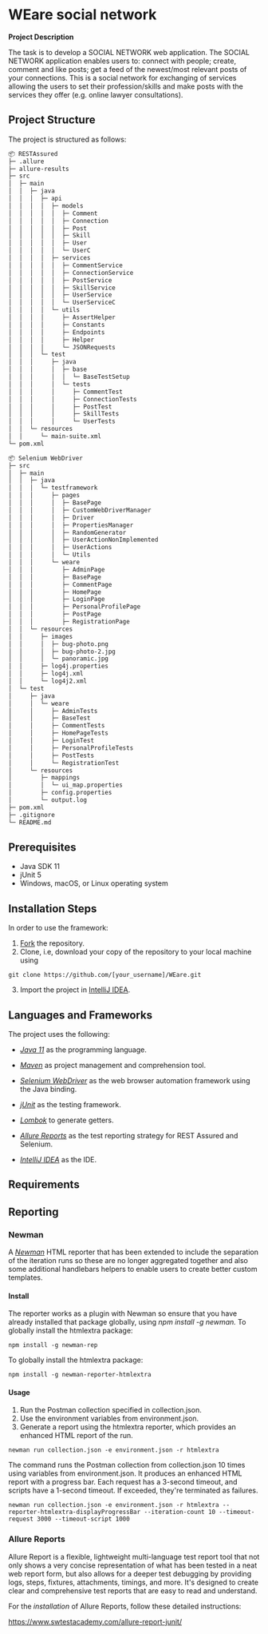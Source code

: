 # WEare social network

**Project Description**

The task is to develop a SOCIAL NETWORK web application. The SOCIAL NETWORK application enables users to: connect with people; create, comment and like posts; get a feed of the newest/most relevant posts of your connections. This is a social network for exchanging of services allowing the users to set their profession/skills and make posts with the services they offer (e.g. online lawyer consultations).

## Project Structure
The project is structured as follows:
```bash
📦 RESTAssured
├─ .allure
├─ allure-results
├─ src
│  ├─ main
│  │  ├─ java
│  │  │  ├─ api
│  │  │  │  ├─ models
│  │  │  │  │  ├─ Comment
│  │  │  │  │  ├─ Connection
│  │  │  │  │  ├─ Post
│  │  │  │  │  ├─ Skill
│  │  │  │  │  ├─ User
│  │  │  │  │  └─ UserC
│  │  │  │  ├─ services
│  │  │  │  │  ├─ CommentService
│  │  │  │  │  ├─ ConnectionService
│  │  │  │  │  ├─ PostService
│  │  │  │  │  ├─ SkillService
│  │  │  │  │  ├─ UserService
│  │  │  │  │  └─ UserServiceC
│  │  │  │  └─ utils
│  │  │  │     ├─ AssertHelper
│  │  │  │     ├─ Constants
│  │  │  │     ├─ Endpoints
│  │  │  │     ├─ Helper
│  │  │  │     └─ JSONRequests
│  │  │  └─ test
│  │  │     ├─ java
│  │  │     │  ├─ base
│  │  │     │  │  └─ BaseTestSetup
│  │  │     │  └─ tests
│  │  │     │     ├─ CommentTest
│  │  │     │     ├─ ConnectionTests
│  │  │     │     ├─ PostTest
│  │  │     │     ├─ SkillTests
│  │  │     │     └─ UserTests
│  │  └─ resources
│  │     └─ main-suite.xml
└─ pom.xml

📦 Selenium WebDriver
├─ src
│  ├─ main
│  │  ├─ java
│  │  │  └─ testframework
│  │  │     ├─ pages
│  │  │     │  ├─ BasePage
│  │  │     │  ├─ CustomWebDriverManager
│  │  │     │  ├─ Driver
│  │  │     │  ├─ PropertiesManager
│  │  │     │  ├─ RandomGenerator
│  │  │     │  ├─ UserActionNonImplemented
│  │  │     │  ├─ UserActions
│  │  │     │  └─ Utils
│  │  │     └─ weare
│  │  │        ├─ AdminPage
│  │  │        ├─ BasePage
│  │  │        ├─ CommentPage
│  │  │        ├─ HomePage
│  │  │        ├─ LoginPage
│  │  │        ├─ PersonalProfilePage
│  │  │        ├─ PostPage
│  │  │        ├─ RegistrationPage
│  │  └─ resources
│  │     ├─ images
│  │     │  ├─ bug-photo.png
│  │     │  ├─ bug-photo-2.jpg
│  │     │  └─ panoramic.jpg
│  │     ├─ log4j.properties
│  │     ├─ log4j.xml
│  │     └─ log4j2.xml
│  └─ test
│     ├─ java
│     │  └─ weare
│     │     ├─ AdminTests
│     │     ├─ BaseTest
│     │     ├─ CommentTests
│     │     ├─ HomePageTests
│     │     ├─ LoginTest
│     │     ├─ PersonalProfileTests
│     │     ├─ PostTests
│     │     └─ RegistrationTest
│     └─ resources
│        ├─ mappings
│        │  └─ ui_map.properties
│        ├─ config.properties
│        └─ output.log
├─ pom.xml
├─ .gitignore
└─ README.md


```
## Prerequisites
- Java SDK 11
- jUnit 5
- Windows, macOS, or Linux operating system

## Installation Steps

In order to use the framework:

1. [Fork](https://github.com/Final-Project-Telerik-Academy/WEare.git) the repository.
2. Clone, i.e, download your copy of the repository to your local machine using
```
git clone https://github.com/[your_username]/WEare.git
```
3. Import the project in [IntelliJ IDEA](https://www.jetbrains.com/idea/download/).



## Languages and Frameworks

The project uses the following:

- *[Java 11](https://openjdk.java.net/projects/jdk/11/)* as the programming language.
- *[Maven](https://maven.apache.org)* as project management and comprehension tool.
- *[Selenium WebDriver](https://www.selenium.dev/)* as the web browser automation framework using the Java binding.
- *[jUnit](https://junit.org/junit5/)* as the testing framework.
- *[Lombok](https://projectlombok.org/)* to generate getters.
- *[Allure Reports](https://allurereport.org)* as the test reporting strategy for REST Assured and Selenium.

- *[IntelliJ IDEA](https://www.jetbrains.com/idea/)* as the IDE.


## Requirements


## Reporting
### Newman
A *[Newman](https://www.npmjs.com/package/newman-reporter-htmlextra)* HTML reporter that has been extended to include the separation of the iteration runs so these are no longer aggregated together and also some additional handlebars helpers to enable users to create better custom templates.
#### Install
The reporter works as a plugin with Newman so ensure that you have already installed that package globally, using *npm install -g newman.*
To globally install the htmlextra package:
```
npm install -g newman-rep
```
To globally install the htmlextra package:
```
npm install -g newman-reporter-htmlextra
```

#### Usage
1. Run the Postman collection specified in collection.json.
2. Use the environment variables from environment.json.
3. Generate a report using the htmlextra reporter, which provides an enhanced HTML report of the run.
```
newman run collection.json -e environment.json -r htmlextra
```

The command runs the Postman collection from collection.json 10 times using variables from environment.json. It produces an enhanced HTML report with a progress bar. Each request has a 3-second timeout, and scripts have a 1-second timeout. If exceeded, they're terminated as failures.
```
newman run collection.json -e environment.json -r htmlextra --reporter-htmlextra-displayProgressBar --iteration-count 10 --timeout-request 3000 --timeout-script 1000
```

### Allure Reports
Allure Report is a flexible, lightweight multi-language test report tool that not only shows a very concise representation of what has been tested in a neat web report form, but also allows for a deeper test debugging by providing logs, steps, fixtures, attachments, timings, and more. It's designed to create clear and comprehensive test reports that are easy to read and understand.

For the *installation* of Allure Reports, follow these detailed instructions:

https://www.swtestacademy.com/allure-report-junit/